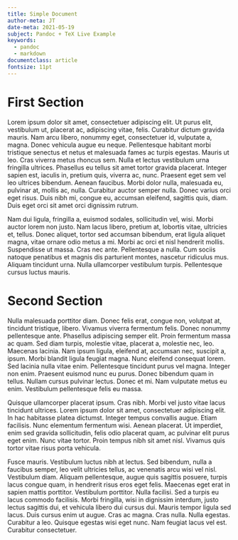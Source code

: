 ```yaml
---
title: Simple Document
author-meta: JT
date-meta: 2021-05-19
subject: Pandoc + TeX Live Example
keywords:
  - pandoc
  - markdown
documentclass: article
fontsize: 11pt
---
```


# First Section
Lorem ipsum dolor sit amet, consectetuer adipiscing elit. Ut purus elit,
vestibulum ut, placerat ac, adipiscing vitae, felis. Curabitur dictum gravida
mauris. Nam arcu libero, nonummy eget, consectetuer id, vulputate a,
magna. Donec vehicula augue eu neque. Pellentesque habitant morbi tristique
senectus et netus et malesuada fames ac turpis egestas. Mauris ut leo. Cras
viverra metus rhoncus sem. Nulla et lectus vestibulum urna fringilla
ultrices. Phasellus eu tellus sit amet tortor gravida placerat. Integer sapien
est, iaculis in, pretium quis, viverra ac, nunc. Praesent eget sem vel leo
ultrices bibendum. Aenean faucibus. Morbi dolor nulla, malesuada eu, pulvinar
at, mollis ac, nulla. Curabitur auctor semper nulla. Donec varius orci eget
risus. Duis nibh mi, congue eu, accumsan eleifend, sagittis quis, diam. Duis
eget orci sit amet orci dignissim rutrum.

Nam dui ligula, fringilla a, euismod sodales, sollicitudin vel, wisi. Morbi
auctor lorem non justo. Nam lacus libero, pretium at, lobortis vitae, ultricies
et, tellus. Donec aliquet, tortor sed accumsan bibendum, erat ligula aliquet
magna, vitae ornare odio metus a mi. Morbi ac orci et nisl hendrerit
mollis. Suspendisse ut massa. Cras nec ante. Pellentesque a nulla. Cum sociis
natoque penatibus et magnis dis parturient montes, nascetur ridiculus
mus. Aliquam tincidunt urna. Nulla ullamcorper vestibulum turpis. Pellentesque
cursus luctus mauris.

# Second Section

Nulla malesuada porttitor diam. Donec felis erat, congue non, volutpat at,
tincidunt tristique, libero. Vivamus viverra fermentum felis. Donec nonummy
pellentesque ante. Phasellus adipiscing semper elit. Proin fermentum massa ac
quam. Sed diam turpis, molestie vitae, placerat a, molestie nec, leo. Maecenas
lacinia. Nam ipsum ligula, eleifend at, accumsan nec, suscipit a, ipsum. Morbi
blandit ligula feugiat magna. Nunc eleifend consequat lorem. Sed lacinia nulla
vitae enim. Pellentesque tincidunt purus vel magna. Integer non enim. Praesent
euismod nunc eu purus. Donec bibendum quam in tellus. Nullam cursus pulvinar
lectus. Donec et mi. Nam vulputate metus eu enim. Vestibulum pellentesque felis
eu massa.

Quisque ullamcorper placerat ipsum. Cras nibh. Morbi vel justo vitae lacus
tincidunt ultrices. Lorem ipsum dolor sit amet, consectetuer adipiscing elit. In
hac habitasse platea dictumst. Integer tempus convallis augue. Etiam
facilisis. Nunc elementum fermentum wisi. Aenean placerat. Ut imperdiet, enim
sed gravida sollicitudin, felis odio placerat quam, ac pulvinar elit purus eget
enim. Nunc vitae tortor. Proin tempus nibh sit amet nisl. Vivamus quis tortor
vitae risus porta vehicula.

Fusce mauris. Vestibulum luctus nibh at lectus. Sed bibendum, nulla a faucibus
semper, leo velit ultricies tellus, ac venenatis arcu wisi vel nisl. Vestibulum
diam. Aliquam pellentesque, augue quis sagittis posuere, turpis lacus congue
quam, in hendrerit risus eros eget felis. Maecenas eget erat in sapien mattis
porttitor. Vestibulum porttitor. Nulla facilisi. Sed a turpis eu lacus commodo
facilisis. Morbi fringilla, wisi in dignissim interdum, justo lectus sagittis
dui, et vehicula libero dui cursus dui. Mauris tempor ligula sed lacus. Duis
cursus enim ut augue. Cras ac magna. Cras nulla. Nulla egestas. Curabitur a
leo. Quisque egestas wisi eget nunc. Nam feugiat lacus vel est. Curabitur
consectetuer.

